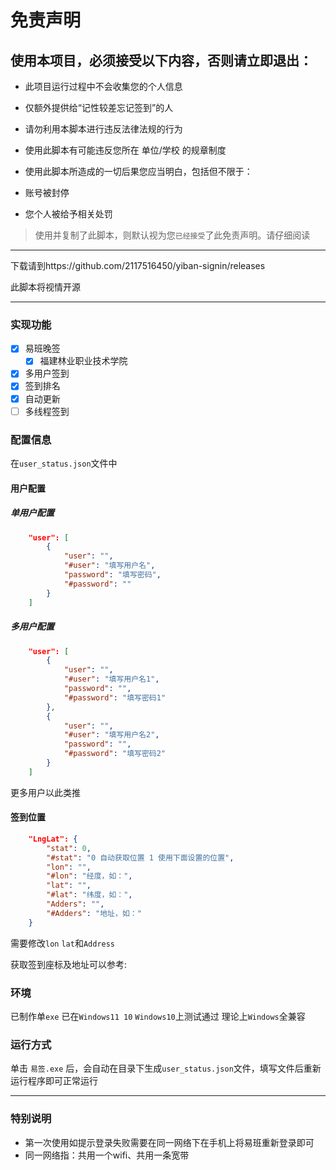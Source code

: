 # 免责声明
## 使用本项目，必须接受以下内容，否则请立即退出：

* 此项目运行过程中不会收集您的个人信息

* 仅额外提供给“记性较差忘记签到”的人

* 请勿利用本脚本进行违反法律法规的行为

* 使用此脚本有可能违反您所在 单位/学校 的规章制度

* 使用此脚本所造成的一切后果您应当明白，包括但不限于：

* 账号被封停

* 您个人被给予相关处罚

> 使用并复制了此脚本，则默认视为您`已经接受`了此免责声明。请仔细阅读

- - - 

下载请到https://github.com/2117516450/yiban-signin/releases

此脚本将视情开源
- - - 

### 实现功能

- [x] 易班晚签
  - [x] 福建林业职业技术学院
- [x] 多用户签到
- [x] 签到排名
- [x] 自动更新
- [ ] 多线程签到

### 配置信息

在`user_status.json`文件中

#### 用户配置

##### 单用户配置

```json
    "user": [
        {
            "user": "",
            "#user": "填写用户名",
            "password": "填写密码",
            "#password": ""
        }
    ]
```

##### 多用户配置

```json
    "user": [
        {
            "user": "",
            "#user": "填写用户名1",
            "password": "",
            "#password": "填写密码1"
        },
        {
            "user": "",
            "#user": "填写用户名2",
            "password": "",
            "#password": "填写密码2"
        }
    ]
```

更多用户以此类推

#### 签到位置

```json
    "LngLat": {
        "stat": 0,
        "#stat": "0 自动获取位置 1 使用下面设置的位置",
        "lon": "",
        "#lon": "经度，如：",
        "lat": "",
        "#lat": "纬度，如：",
        "Adders": "",
        "#Adders": "地址，如："
    }
```

需要修改`lon` `lat`和`Address`

获取签到座标及地址可以参考: 

### 环境
已制作单`exe` 已在`Windows11 10` `Windows10`上测试通过
理论上`Windows`全兼容

### 运行方式

单击 `易签.exe` 后，会自动在目录下生成`user_status.json`文件，填写文件后重新运行程序即可正常运行

- - -

### 特别说明
* 第一次使用如提示登录失败需要在同一网络下在手机上将易班重新登录即可
* 同一网络指：共用一个wifi、共用一条宽带
